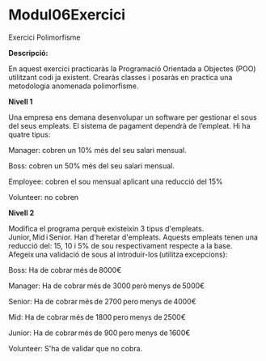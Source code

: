 # Modul06Exercici
Exercici Polimorfisme

<p><b>Descripció:</b></p>
<p>En aquest exercici practicaràs la Programació Orientada a Objectes (POO) utilitzant codi ja existent.
Crearàs classes i posaràs en practica una metodologia anomenada polimorfisme.</p>

<p><b>Nivell 1</b></p>
<p>Una empresa ens demana desenvolupar un software per gestionar el sous del seus empleats.
El sistema de pagament dependrà de l’empleat. Hi ha quatre tipus:</p>
<p>Manager: cobren un 10% més del seu salari mensual.</p>
<p>Boss: cobren un 50% més del seu salari mensual.</p> 
<p>Employee: cobren el sou mensual aplicant una reducció del 15%</p>
<p>Volunteer: no cobren</p>

<p><b>Nivell 2</b></p>
<p>Modifica el programa perquè existeixin 3 tipus d'empleats. Junior, Mid i Senior. Han d'heretar d'empleats.
Aquests empleats tenen una reducció del: 15, 10 i 5% de sou respectivament respecte a la base. 
Afegeix una validació de sous al introduir-los (utilitza excepcions):</p>
<p>Boss: Ha de cobrar més de 8000€</p>
<p>Manager: Ha de cobrar més de 3000 però menys de 5000€</p>
<p>Senior: Ha de cobrar més de 2700 pero menys de 4000€</p> 
<p>Mid: Ha de cobrar més de 1800 pero menys de 2500€</p> 
<p>Junior: Ha de cobrar més de 900 pero menys de 1600€</p> 
<p>Volunteer: S'ha de validar que no cobra.</p> 
